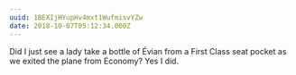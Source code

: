 ```yaml
---
uuid: 1BEXIjHYupHv4mxt1WufmisvYZw
date: 2018-10-07T05:12:34.000Z
---
```


Did I just see a lady take a bottle of Évian from a First Class seat pocket as we exited the plane from Economy? Yes I did.